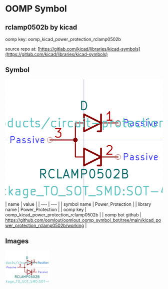# OOMP Symbol  
## rclamp0502b  by kicad  
  
oomp key: oomp_kicad_power_protection_rclamp0502b  
  
source repo at: [https://gitlab.com/kicad/libraries/kicad-symbols](https://gitlab.com/kicad/libraries/kicad-symbols)  
## Symbol  
  
[![working.png](working_600.png)](working.png)  
| name | value | 
| --- | --- | 
| symbol name | Power_Protection | 
| library name | Power_Protection | 
| oomp key | oomp_kicad_power_protection_rclamp0502b | 
| oomp bot github | https://github.com/oomlout/oomlout_oomp_symbol_bot/tree/main/kicad_power_protection_rclamp0502b/working | 
## Images  
  
[![working.png](working_140.png)](working.png)  
